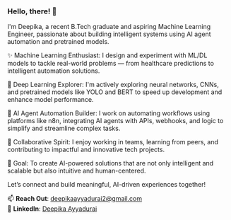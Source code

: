 ### Hello, there! 👋

I'm Deepika, a recent B.Tech graduate and aspiring Machine Learning Engineer, passionate about building intelligent systems using AI agent automation and pretrained models.

✨ Machine Learning Enthusiast: I design and experiment with ML/DL models to tackle real-world problems — from healthcare predictions to intelligent automation solutions.

🧠 Deep Learning Explorer: I'm actively exploring neural networks, CNNs, and pretrained models like YOLO and BERT to speed up development and enhance model performance.

🤖 AI Agent Automation Builder: I work on automating workflows using platforms like n8n, integrating AI agents with APIs, webhooks, and logic to simplify and streamline complex tasks.

🤝 Collaborative Spirit: I enjoy working in teams, learning from peers, and contributing to impactful and innovative tech projects.

🎯 Goal: To create AI-powered solutions that are not only intelligent and scalable but also intuitive and human-centered.

Let’s connect and build meaningful, AI-driven experiences together!

📫 **Reach Out**: [deepikaayyadurai2@gmail.com](mailto:deepikaayyadurai2@gmail.com)  
🔗 **LinkedIn**: [Deepika Ayyadurai](https://www.linkedin.com/in/deepika-ayyadurai-6abaa2208?utm_source=share&utm_campaign=share_via&utm_content=profile&utm_medium=android_app )
